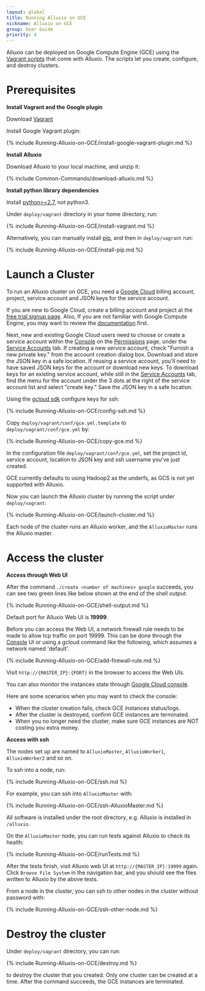 ```yaml
---
layout: global
title: Running Alluxio on GCE
nickname: Alluxio on GCE
group: User Guide
priority: 4
---
```


Alluxio can be deployed on Google Compute Engine (GCE) using the
[Vagrant scripts](https://github.com/alluxio/alluxio/tree/master/deploy/vagrant) that come with
Alluxio. The scripts let you create, configure, and destroy clusters.

# Prerequisites

**Install Vagrant and the Google plugin**

Download [Vagrant](https://www.vagrantup.com/downloads.html)

Install Google Vagrant plugin:

{% include Running-Alluxio-on-GCE/install-google-vagrant-plugin.md %}

**Install Alluxio**

Download Alluxio to your local machine, and unzip it:

{% include Common-Commands/download-alluxio.md %}

**Install python library dependencies**

Install [python>=2.7](https://www.python.org/), not python3.

Under `deploy/vagrant` directory in your home directory, run:

{% include Running-Alluxio-on-GCE/install-vagrant.md %}

Alternatively, you can manually install [pip](https://pip.pypa.io/en/latest/installing/), and then
in `deploy/vagrant` run:

{% include Running-Alluxio-on-GCE/install-pip.md %}

# Launch a Cluster

To run an Alluxio cluster on GCE, you need a [Google Cloud](cloud.google.com) billing account, project, service account and JSON keys for the service account. 

If you are new to Google Cloud, create a billing account and project at the [free trial signup page](https://console.cloud.google.com/billing/freetrial). Also, If you are not familiar with Google Compute Engine, you may want to review the [documentation](http://cloud.google.com/compute/docs) first.

Next, new and existing Google Cloud users need to choose or create a service account within the [Console](console.google.com) on the [Permissions](http://console.cloud.google.com/permissions) page, under the [Service Accounts](http://console.cloud.google.com/permissions) tab.
If creating a new service account, check "Furnish a new private key." from the account creation dialog box. Download and store the JSON key in a safe location.
If reusing a service account, you'll need to have saved JSON keys for the account or download new keys. To download keys for an existing service account, while still in the [Service Accounts](http://console.cloud.google.com/permissions) tab, find the menu for the account under the 3 dots at the right of the service account list and select "create key." Save the JSON key in a safe location.

Using the [gcloud sdk](http://console.cloud.google.com) configure keys for ssh:

{% include Running-Alluxio-on-GCE/config-ssh.md %}

Copy `deploy/vagrant/conf/gce.yml.template` to `deploy/vagrant/conf/gce.yml` by:

{% include Running-Alluxio-on-GCE/copy-gce.md %}

In the configuration file `deploy/vagrant/conf/gce.yml`, set the project id, service account, location to JSON key and ssh username you've just created.

GCE currently defaults to using Hadoop2 as the underfs, as GCS is not yet supported with Alluxio. 

Now you can launch the Alluxio cluster by running
the script under `deploy/vagrant`:

{% include Running-Alluxio-on-GCE/launch-cluster.md %}

Each node of the cluster runs an Alluxio worker, and the `AlluxioMaster` runs the Alluxio master.

# Access the cluster

**Access through Web UI**

After the command `./create <number of machines> google` succeeds, you can see two green lines like
below shown at the end of the shell output:

{% include Running-Alluxio-on-GCE/shell-output.md %}

Default port for Alluxio Web UI is **19999**.

Before you can access the Web UI, a network firewall rule needs to be made to allow tcp traffic on port 19999.
This can be done through the [Console](console.cloud.google.com) UI or using a gcloud command like the
following, which assumes a network named 'default'.

{% include Running-Alluxio-on-GCE/add-firewall-rule.md %}

Visit `http://{MASTER_IP}:{PORT}` in the browser to access the Web UIs.

You can also monitor the instances state through
[Google Cloud console](https://console.cloud.google.com).

Here are some scenarios when you may want to check the console:
 - When the cluster creation fails, check GCE instances status/logs.
 - After the cluster is destroyed, confirm GCE instances are terminated.
 - When you no longer need the cluster, make sure GCE instances are NOT costing you extra money.

**Access with ssh**

The nodes set up are named to `AlluxioMaster`, `AlluxioWorker1`, `AlluxioWorker2` and so on.

To ssh into a node, run:

{% include Running-Alluxio-on-GCE/ssh.md %}

For example, you can ssh into `AlluxioMaster` with:

{% include Running-Alluxio-on-GCE/ssh-AlluxioMaster.md %}

All software is installed under the root directory, e.g. Alluxio is installed in `/alluxio`.

On the `AlluxioMaster` node, you can run tests against Alluxio to check its health:

{% include Running-Alluxio-on-GCE/runTests.md %}

After the tests finish, visit Alluxio web UI at `http://{MASTER_IP}:19999` again. Click `Browse
File System` in the navigation bar, and you should see the files written to Alluxio by the above
tests.

From a node in the cluster, you can ssh to other nodes in the cluster without password with:

{% include Running-Alluxio-on-GCE/ssh-other-node.md %}

# Destroy the cluster

Under `deploy/vagrant` directory, you can run:

{% include Running-Alluxio-on-GCE/destroy.md %}

to destroy the cluster that you created. Only one cluster can be created at a time. After the
command succeeds, the GCE instances are terminated.
